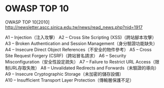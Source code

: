 # OWASP TOP 10
OWASP TOP 10[2010]
http://newsletter.ascc.sinica.edu.tw/news/read_news.php?nid=1917

A1 – Injection（注入攻擊） 
A2 – Cross Site Scripting (XSS)（跨站腳本攻擊） 
A3 – Broken Authentication and Session Management（身分驗證功能缺失） 
A4 – Insecure Direct Object References（不安全的物件參考） 
A5 – Cross Site Request Forgery (CSRF)（跨站冒名請求） 
A6 – Security Misconfiguration（安全性設定疏失） 
A7 – Failure to Restrict URL Access（限制URL存取失敗） 
A8 – Unvalidated Redirects and Forwards（未驗證的導向） 
A9 – Insecure Cryptographic Storage（未加密的儲存設備）  
A10 – Insufficient Transport Layer Protection（傳輸層保護不足） 
